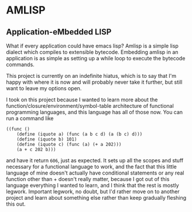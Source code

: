 # AMLISP

## Application-eMbedded LISP

What if every application could have emacs lisp? Amlisp is a 
simple lisp dialect which compiles to extensible bytecode. 
Embedding amlisp in an application is as simple as setting up 
a while loop to execute the bytecode commands.

This project is currently on an indefinite hiatus, which is to
say that I'm happy with where it is now and will probably never
take it further, but still want to leave my options open.

I took on this project because I wanted to learn more about the
function/closure/environment/symbol-table architecture of functional
programming languages, and this language has all of those now. You
can run a command like

	((func ()
		(define (iquote a) (func (a b c d) (a (b c) d)))
		(define (iquote b) 101)
		(define (iquote c) (func (a) (+ a 202)))
		(a + c 202 b)))

and have it return `606`, just as expected. It sets up all the scopes
and stuff necessary for a functional language to work, and the fact
that this little language of mine doesn't actually have conditional
statements or any real function other than + doesn't really matter,
because I got out of this language everything I wanted to learn, and
I think that the rest is mostly legwork. Important legwork, no doubt,
but I'd rather move on to another project and learn about something
else rather than keep gradually fleshing this out.
